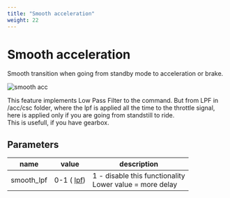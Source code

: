 ```yaml
---
title: "Smooth acceleration"
weight: 22
---
```


# Smooth acceleration

Smooth transition when going from standby mode to acceleration or brake.

![smooth acc](./../../pics/lynx_smooth_acc.jpg) 

This feature implements Low Pass Filter to the command. But from LPF in /acc/csc folder, where the lpf is applied all the time to the throttle signal, here is applied only if you are going from standstill to ride.  
This is usefull, if you have gearbox. 

## Parameters

| name | value | description|
| --- | --- | -- |
| smooth_lpf | 0-1 ( [lpf](./../../lib/_LIB/doc/external/lpf.md)) |      1 - disable this functionality <br> Lower value = more delay |
